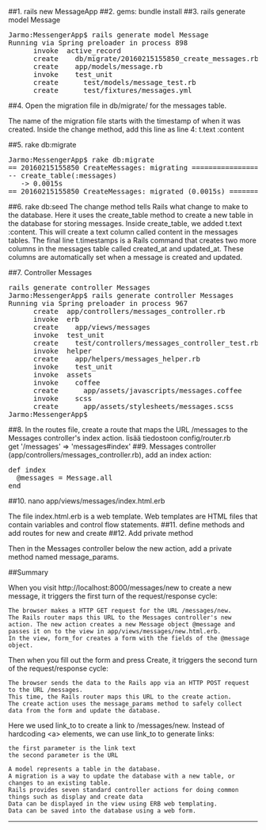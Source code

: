 ##1. rails new MessageApp
##2. gems: bundle install
##3. rails generate model Message
<pre>
Jarmo:MessengerApp$ rails generate model Message
Running via Spring preloader in process 898
      invoke  active_record
      create    db/migrate/20160215155850_create_messages.rb
      create    app/models/message.rb
      invoke    test_unit
      create      test/models/message_test.rb
      create      test/fixtures/messages.yml
</pre> 

##4. Open the migration file in db/migrate/ for the messages table. 

The name of the migration file starts with the timestamp of when it was created. 
Inside the change method, add this line as line 4: 
   t.text :content

##5. rake db:migrate
<pre>
Jarmo:MessengerApp$ rake db:migrate
== 20160215155850 CreateMessages: migrating ===================
-- create_table(:messages)
   -> 0.0015s
== 20160215155850 CreateMessages: migrated (0.0015s) ==========
</pre>
 
##6. rake db:seed
  The change method tells Rails what change to make to the database. Here it uses the create_table method to create a new table in the database for storing messages.
  Inside create_table, we added t.text :content. This will create a text column called content in the messages tables.
  The final line t.timestamps is a Rails command that creates two more columns in the messages table called created_at and updated_at. These columns are automatically set when a message is created and updated.

##7. Controller Messages
<pre>
rails generate controller Messages
Jarmo:MessengerApp$ rails generate controller Messages
Running via Spring preloader in process 967
      create  app/controllers/messages_controller.rb
      invoke  erb
      create    app/views/messages
      invoke  test_unit
      create    test/controllers/messages_controller_test.rb
      invoke  helper
      create    app/helpers/messages_helper.rb
      invoke    test_unit
      invoke  assets
      invoke    coffee
      create      app/assets/javascripts/messages.coffee
      invoke    scss
      create      app/assets/stylesheets/messages.scss
Jarmo:MessengerApp$ 
</pre>
##8. In the routes file, create a route that maps the URL /messages to the Messages controller's index action.
lisää tiedostoon config/router.rb  
  get '/messages' => 'messages#index'
##9. Messages controller (app/controllers/messages_controller.rb), add an index action:
<pre>
def index   
  @messages = Message.all 
end
</pre>
##10. nano app/views/messages/index.html.erb

The file index.html.erb is a web template. Web templates are HTML files that
 contain variables and control flow statements.
##11. define methods and add routes for new and create
##12. Add private method

Then in the Messages controller below the new action, add a private method named message_params.  

##Summary

When you visit http://localhost:8000/messages/new to create a new message,
 it triggers the first turn of the request/response cycle:

    The browser makes a HTTP GET request for the URL /messages/new.
    The Rails router maps this URL to the Messages controller's new action. The new action creates a new Message object @message and passes it on to the view in app/views/messages/new.html.erb.
    In the view, form_for creates a form with the fields of the @message object.

Then when you fill out the form and press Create, it triggers
 the second turn of the request/response cycle:

    The browser sends the data to the Rails app via an HTTP POST request to the URL /messages.
    This time, the Rails router maps this URL to the create action.
    The create action uses the message_params method to safely collect data from the form and update the database.

Here we used link_to to create a link to /messages/new. Instead of hardcoding &lt;a&gt; elements,
 we can use link_to to generate links:

    the first parameter is the link text
    the second parameter is the URL

    A model represents a table in the database.
    A migration is a way to update the database with a new table, or changes to an existing table.
    Rails provides seven standard controller actions for doing common things such as display and create data
    Data can be displayed in the view using ERB web templating.
    Data can be saved into the database using a web form.

------
